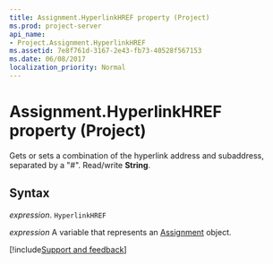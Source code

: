 ```yaml
---
title: Assignment.HyperlinkHREF property (Project)
ms.prod: project-server
api_name:
- Project.Assignment.HyperlinkHREF
ms.assetid: 7e8f761d-3167-2e43-fb73-40528f567153
ms.date: 06/08/2017
localization_priority: Normal
---
```



# Assignment.HyperlinkHREF property (Project)

Gets or sets a combination of the hyperlink address and subaddress, separated by a "#". Read/write  **String**.


## Syntax

_expression_. `HyperlinkHREF`

_expression_ A variable that represents an [Assignment](./Project.Assignment.md) object.

[!include[Support and feedback](~/includes/feedback-boilerplate.md)]